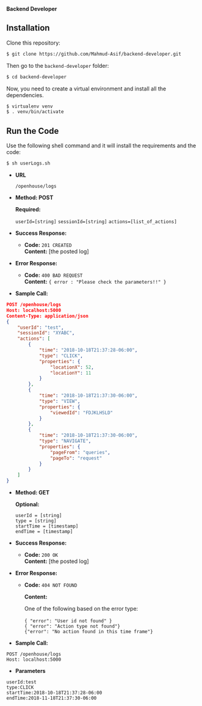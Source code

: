 




**Backend Developer**

## Installation

Clone this repository:

```bash
$ git clone https://github.com/Mahmud-Asif/backend-developer.git
```

Then go to the  `backend-developer` folder:

```bash
$ cd backend-developer
```

Now, you need to create a virtual environment and install all the dependencies. 

```bash
$ virtualenv venv
$ . venv/bin/activate
```

## Run the Code
Use the following shell command and it will install the requirements and the code: 
```bash
$ sh userLogs.sh
```


* **URL**

  `/openhouse/logs`

* **Method: POST**
  
  
   **Required:**
 
   `userId=[string]`
   `sessionId=[string]`
   `actions=[list_of_actions]`

* **Success Response:**
  

  * **Code:** `201 CREATED` <br />
    **Content:** [the posted log]
 
* **Error Response:**

  * **Code:** `400 BAD REQUEST`  <br />
    **Content:** `{ error : "Please check the parameters!!" }`

* **Sample Call:**

```json
POST /openhouse/logs
Host: localhost:5000
Content-Type: application/json 
{
	"userId": "test",
	"sessionId": "XYABC",
	"actions": [
		{
			"time": "2018-10-18T21:37:28-06:00",
			"type": "CLICK",
			"properties": {
				"locationX": 52,
				"locationY": 11
			}
		},
		{
			"time": "2018-10-18T21:37:30-06:00",
			"type": "VIEW",
			"properties": {
				"viewedId": "FDJKLHSLD"
			}
		},
		{
			"time": "2018-10-18T21:37:30-06:00",
			"type": "NAVIGATE",
			"properties": {
				"pageFrom": "queries",
				"pageTo": "request"
			}
		}
	]
}
```


* **Method: GET**
  
  
   **Optional:**
 
   `userId = [string]` <br />
   `type = [string]` <br />
   `startTime = [timestamp]` <br />
   `endTime = [timestamp]` <br />

* **Success Response:**
  
  * **Code:** `200 OK` <br />
    **Content:** [the posted log]
 
* **Error Response:**

  * **Code:** `404 NOT FOUND`  <br />
  
    **Content:**  
    
	One of the following based on the error type: <br />	
		 `{ "error": "User id not found" }` <br />
		 `{ "error": "Action type not found"}` <br />
		 `{"error": "No action found in this time frame"}` <br />

* **Sample Call:**

`POST /openhouse/logs` <br />
`Host: localhost:5000`

   * **Parameters**
   
	userId:test
	type:CLICK
	startTime:2018-10-18T21:37:28-06:00
	endTime:2018-11-18T21:37:30-06:00


